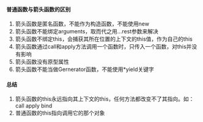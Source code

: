 #### 普通函数与箭头函数的区别

1. 箭头函数是匿名函数，不能作为构造函数，不能使用new
2. 箭头函数不能绑定arguments，取而代之用...rest参数来解决
3. 箭头函数不绑定this，会捕获其所在位置的上下文的this值，作为自己的this
4. 箭头函数通过call和apply方法调用一个函数时，只传入一个函数，对this并没有影响
5. 箭头函数没有原型属性
6. 箭头函数不能当做Gernerator函数，不能使用*yield关键字


#### 总结

1. 箭头函数的this永远指向其上下文的this，任何方法都改变不了其指向。如：call apply bind
2. 普通函数的this指向调用它的那个对象

